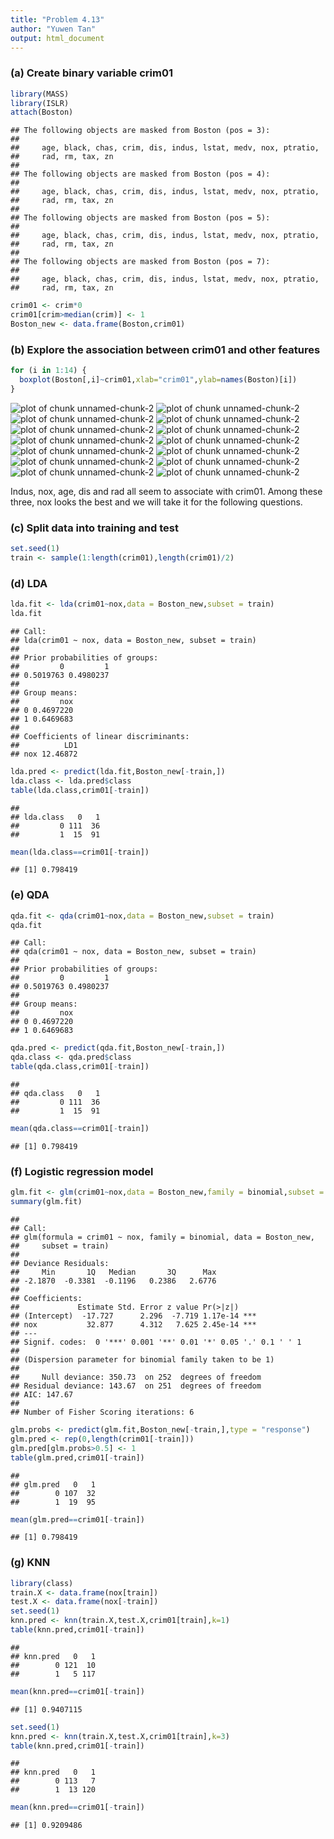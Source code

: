 ```yaml
---
title: "Problem 4.13"
author: "Yuwen Tan"
output: html_document
---
```


### (a) Create binary variable crim01

```r
library(MASS)
library(ISLR)
attach(Boston)
```

```
## The following objects are masked from Boston (pos = 3):
## 
##     age, black, chas, crim, dis, indus, lstat, medv, nox, ptratio,
##     rad, rm, tax, zn
## 
## The following objects are masked from Boston (pos = 4):
## 
##     age, black, chas, crim, dis, indus, lstat, medv, nox, ptratio,
##     rad, rm, tax, zn
## 
## The following objects are masked from Boston (pos = 5):
## 
##     age, black, chas, crim, dis, indus, lstat, medv, nox, ptratio,
##     rad, rm, tax, zn
## 
## The following objects are masked from Boston (pos = 7):
## 
##     age, black, chas, crim, dis, indus, lstat, medv, nox, ptratio,
##     rad, rm, tax, zn
```

```r
crim01 <- crim*0
crim01[crim>median(crim)] <- 1
Boston_new <- data.frame(Boston,crim01)
```

### (b) Explore the association between crim01 and other features

```r
for (i in 1:14) {
  boxplot(Boston[,i]~crim01,xlab="crim01",ylab=names(Boston)[i])
}
```

![plot of chunk unnamed-chunk-2](figure/unnamed-chunk-2-1.png) ![plot of chunk unnamed-chunk-2](figure/unnamed-chunk-2-2.png) ![plot of chunk unnamed-chunk-2](figure/unnamed-chunk-2-3.png) ![plot of chunk unnamed-chunk-2](figure/unnamed-chunk-2-4.png) ![plot of chunk unnamed-chunk-2](figure/unnamed-chunk-2-5.png) ![plot of chunk unnamed-chunk-2](figure/unnamed-chunk-2-6.png) ![plot of chunk unnamed-chunk-2](figure/unnamed-chunk-2-7.png) ![plot of chunk unnamed-chunk-2](figure/unnamed-chunk-2-8.png) ![plot of chunk unnamed-chunk-2](figure/unnamed-chunk-2-9.png) ![plot of chunk unnamed-chunk-2](figure/unnamed-chunk-2-10.png) ![plot of chunk unnamed-chunk-2](figure/unnamed-chunk-2-11.png) ![plot of chunk unnamed-chunk-2](figure/unnamed-chunk-2-12.png) ![plot of chunk unnamed-chunk-2](figure/unnamed-chunk-2-13.png) ![plot of chunk unnamed-chunk-2](figure/unnamed-chunk-2-14.png) 

Indus, nox, age, dis and rad all seem to associate with crim01. Among these three, nox looks the best and we will take it for the following questions.

### (c) Split data into training and test

```r
set.seed(1)
train <- sample(1:length(crim01),length(crim01)/2)
```

### (d) LDA

```r
lda.fit <- lda(crim01~nox,data = Boston_new,subset = train)
lda.fit
```

```
## Call:
## lda(crim01 ~ nox, data = Boston_new, subset = train)
## 
## Prior probabilities of groups:
##         0         1 
## 0.5019763 0.4980237 
## 
## Group means:
##         nox
## 0 0.4697220
## 1 0.6469683
## 
## Coefficients of linear discriminants:
##          LD1
## nox 12.46872
```

```r
lda.pred <- predict(lda.fit,Boston_new[-train,])
lda.class <- lda.pred$class
table(lda.class,crim01[-train])
```

```
##          
## lda.class   0   1
##         0 111  36
##         1  15  91
```

```r
mean(lda.class==crim01[-train])
```

```
## [1] 0.798419
```

### (e) QDA

```r
qda.fit <- qda(crim01~nox,data = Boston_new,subset = train)
qda.fit
```

```
## Call:
## qda(crim01 ~ nox, data = Boston_new, subset = train)
## 
## Prior probabilities of groups:
##         0         1 
## 0.5019763 0.4980237 
## 
## Group means:
##         nox
## 0 0.4697220
## 1 0.6469683
```

```r
qda.pred <- predict(qda.fit,Boston_new[-train,])
qda.class <- qda.pred$class
table(qda.class,crim01[-train])
```

```
##          
## qda.class   0   1
##         0 111  36
##         1  15  91
```

```r
mean(qda.class==crim01[-train])
```

```
## [1] 0.798419
```

### (f) Logistic regression model

```r
glm.fit <- glm(crim01~nox,data = Boston_new,family = binomial,subset = train)
summary(glm.fit)
```

```
## 
## Call:
## glm(formula = crim01 ~ nox, family = binomial, data = Boston_new, 
##     subset = train)
## 
## Deviance Residuals: 
##     Min       1Q   Median       3Q      Max  
## -2.1870  -0.3381  -0.1196   0.2386   2.6776  
## 
## Coefficients:
##             Estimate Std. Error z value Pr(>|z|)    
## (Intercept)  -17.727      2.296  -7.719 1.17e-14 ***
## nox           32.877      4.312   7.625 2.45e-14 ***
## ---
## Signif. codes:  0 '***' 0.001 '**' 0.01 '*' 0.05 '.' 0.1 ' ' 1
## 
## (Dispersion parameter for binomial family taken to be 1)
## 
##     Null deviance: 350.73  on 252  degrees of freedom
## Residual deviance: 143.67  on 251  degrees of freedom
## AIC: 147.67
## 
## Number of Fisher Scoring iterations: 6
```

```r
glm.probs <- predict(glm.fit,Boston_new[-train,],type = "response")
glm.pred <- rep(0,length(crim01[-train]))
glm.pred[glm.probs>0.5] <- 1
table(glm.pred,crim01[-train])
```

```
##         
## glm.pred   0   1
##        0 107  32
##        1  19  95
```

```r
mean(glm.pred==crim01[-train])
```

```
## [1] 0.798419
```

### (g) KNN

```r
library(class)
train.X <- data.frame(nox[train])
test.X <- data.frame(nox[-train])
set.seed(1)
knn.pred <- knn(train.X,test.X,crim01[train],k=1)
table(knn.pred,crim01[-train])
```

```
##         
## knn.pred   0   1
##        0 121  10
##        1   5 117
```

```r
mean(knn.pred==crim01[-train])
```

```
## [1] 0.9407115
```

```r
set.seed(1)
knn.pred <- knn(train.X,test.X,crim01[train],k=3)
table(knn.pred,crim01[-train])
```

```
##         
## knn.pred   0   1
##        0 113   7
##        1  13 120
```

```r
mean(knn.pred==crim01[-train])
```

```
## [1] 0.9209486
```
